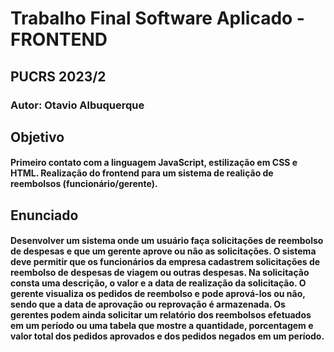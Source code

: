 <h1>Trabalho Final Software Aplicado - FRONTEND</h1>
<h2>PUCRS 2023/2</h2>
<h3>Autor: Otavio Albuquerque</h3>

<h2>Objetivo<h4>
Primeiro contato com a linguagem JavaScript, estilização em CSS e HTML. Realização do frontend para um sistema de realição de reembolsos (funcionário/gerente).


<h2>Enunciado<h4>
Desenvolver um sistema onde um usuário faça solicitações de reembolso de despesas e que um gerente
aprove ou não as solicitações.
O sistema deve permitir que os funcionários da empresa cadastrem solicitações de reembolso de despesas
de viagem ou outras despesas. Na solicitação consta uma descrição, o valor e a data de realização da solicitação. O
gerente visualiza os pedidos de reembolso e pode aprová-los ou não, sendo que a data de aprovação ou reprovação
é armazenada. Os gerentes podem ainda solicitar um relatório dos reembolsos efetuados em um período ou uma
tabela que mostre a quantidade, porcentagem e valor total dos pedidos aprovados e dos pedidos negados em um
período.
